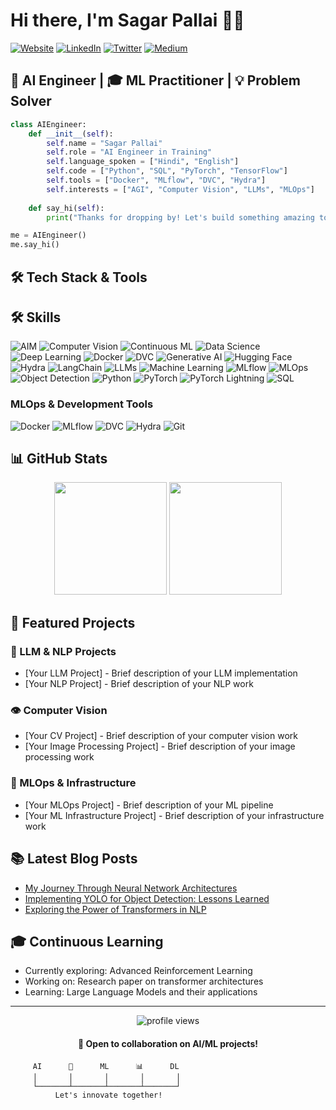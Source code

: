 # Hi there, I'm Sagar Pallai 👨‍💻

[![Website](https://img.shields.io/badge/Website-sagaragi.in-blue?style=flat-square&logo=google-chrome)](https://sagaragi.in/)
[![LinkedIn](https://img.shields.io/badge/LinkedIn-sagar--pallai-blue?style=flat-square&logo=linkedin)](https://linkedin.com/in/sagar-pallai)
[![Twitter](https://img.shields.io/badge/Twitter-@SagarPallai-blue?style=flat-square&logo=twitter)](https://twitter.com/SagarPallai)
[![Medium](https://img.shields.io/badge/Medium-@sagarpallai1997-black?style=flat-square&logo=medium)](https://medium.com/@sagarpallai1997)

## 🤖 AI Engineer | 🎓 ML Practitioner | 💡 Problem Solver

```python
class AIEngineer:
    def __init__(self):
        self.name = "Sagar Pallai"
        self.role = "AI Engineer in Training"
        self.language_spoken = ["Hindi", "English"]
        self.code = ["Python", "SQL", "PyTorch", "TensorFlow"]
        self.tools = ["Docker", "MLflow", "DVC", "Hydra"]
        self.interests = ["AGI", "Computer Vision", "LLMs", "MLOps"]
        
    def say_hi(self):
        print("Thanks for dropping by! Let's build something amazing together!")

me = AIEngineer()
me.say_hi()
```

## 🛠️ Tech Stack & Tools

## 🛠 Skills
![AIM](https://img.shields.io/badge/-AIM-FF6F61?style=flat&logo=aim&logoColor=white)
![Computer Vision](https://img.shields.io/badge/-Computer%20Vision-5C3EE8?style=flat&logo=opencv&logoColor=white)
![Continuous ML](https://img.shields.io/badge/-Continuous%20ML-5A9E6F?style=flat&logo=gitlab&logoColor=white)
![Data Science](https://img.shields.io/badge/-Data%20Science-3498DB?style=flat&logo=anaconda&logoColor=white)
![Deep Learning](https://img.shields.io/badge/-Deep%20Learning-FF6F00?style=flat&logo=tensorflow&logoColor=white)
![Docker](https://img.shields.io/badge/-Docker-2496ED?style=flat&logo=docker&logoColor=white)
![DVC](https://img.shields.io/badge/-DVC-13ADC7?style=flat&logo=dvc&logoColor=white)
![Generative AI](https://img.shields.io/badge/-Generative%20AI-FF5733?style=flat&logo=openai&logoColor=white)
![Hugging Face](https://img.shields.io/badge/-Hugging%20Face-FFD21E?style=flat&logo=huggingface&logoColor=black)
![Hydra](https://img.shields.io/badge/-Hydra-0092CC?style=flat&logo=python&logoColor=white)
![LangChain](https://img.shields.io/badge/-LangChain-121011?style=flat&logo=chain&logoColor=white)
![LLMs](https://img.shields.io/badge/-LLMs-000000?style=flat&logo=openai&logoColor=white)
![Machine Learning](https://img.shields.io/badge/-Machine%20Learning-01D277?style=flat&logo=machine-learning&logoColor=white)
![MLflow](https://img.shields.io/badge/-MLflow-0194E2?style=flat&logo=mlflow&logoColor=white)
![MLOps](https://img.shields.io/badge/-MLOps-FF6F61?style=flat&logo=kubernetes&logoColor=white)
![Object Detection](https://img.shields.io/badge/-Object%20Detection-34495E?style=flat&logo=opencv&logoColor=white)
![Python](https://img.shields.io/badge/-Python-3776AB?style=flat&logo=python&logoColor=white)
![PyTorch](https://img.shields.io/badge/-PyTorch-EE4C2C?style=flat&logo=pytorch&logoColor=white)
![PyTorch Lightning](https://img.shields.io/badge/PyTorch--Lightning-792EE5?style=flat&logo=lightning&logoColor=white)
![SQL](https://img.shields.io/badge/-SQL-4479A1?style=flat&logo=mysql&logoColor=white)

### MLOps & Development Tools
![Docker](https://img.shields.io/badge/Docker-2496ED?style=for-the-badge&logo=docker&logoColor=white)
![MLflow](https://img.shields.io/badge/MLflow-0194E2?style=for-the-badge&logo=python&logoColor=white)
![DVC](https://img.shields.io/badge/DVC-13ADC7?style=for-the-badge&logo=dvc&logoColor=white)
![Hydra](https://img.shields.io/badge/Hydra-0092CC?style=for-the-badge&logo=python&logoColor=white)
![Git](https://img.shields.io/badge/Git-F05032?style=for-the-badge&logo=git&logoColor=white)

## 📊 GitHub Stats

<div align="center">
  <img height="180em" src="https://github-readme-stats.vercel.app/api?username=sagar431&show_icons=true&theme=radical&include_all_commits=true&count_private=true"/>
  <img height="180em" src="https://github-readme-stats.vercel.app/api/top-langs/?username=sagar431&layout=compact&langs_count=8&theme=radical"/>
</div>

## 🎯 Featured Projects

### 🤖 LLM & NLP Projects
<!-- Replace these with links to your own repositories -->
- [Your LLM Project] - Brief description of your LLM implementation
- [Your NLP Project] - Brief description of your NLP work

### 👁️ Computer Vision
<!-- Replace these with links to your own repositories -->
- [Your CV Project] - Brief description of your computer vision work
- [Your Image Processing Project] - Brief description of your image processing work

### 🔧 MLOps & Infrastructure
<!-- Replace these with links to your own repositories -->
- [Your MLOps Project] - Brief description of your ML pipeline
- [Your ML Infrastructure Project] - Brief description of your infrastructure work

## 📚 Latest Blog Posts
<!-- BLOG-POST-LIST:START -->
- [My Journey Through Neural Network Architectures](https://medium.com/@sagarpallai1997/my-journey-through-neural-network-architectures)
- [Implementing YOLO for Object Detection: Lessons Learned](https://medium.com/@sagarpallai1997/implementing-yolo-for-object-detection-lessons-learned)
- [Exploring the Power of Transformers in NLP](https://medium.com/@sagarpallai1997/exploring-the-power-of-transformers-in-nlp)
<!-- BLOG-POST-LIST:END -->

## 🎓 Continuous Learning
- Currently exploring: Advanced Reinforcement Learning
- Working on: Research paper on transformer architectures
- Learning: Large Language Models and their applications

---

<div align="center">
  <img src="https://komarev.com/ghpvc/?username=sagar431&label=Profile%20views&color=0e75b6&style=flat" alt="profile views" />
  <h4>💼 Open to collaboration on AI/ML projects!</h4>
</div>

```ascii
     AI      🧠      ML      📊      DL
     │       │       │       │       │
     └───────┴───────┴───────┴───────┘
          Let's innovate together!
```
